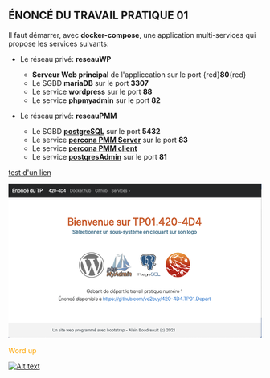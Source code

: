 ## ÉNONCÉ DU TRAVAIL PRATIQUE 01

Il faut démarrer, avec **docker-compose**, une application multi-services qui propose les services suivants:

* Le réseau privé: **reseauWP**
	* **Serveur Web principal** de l'appliccation sur le port {red}**80**{red}
	* Le SGBD **mariaDB** sur le port **3307**
	* Le service **wordpress** sur le port **88**
	* Le service **phpmyadmin** sur le port **82**

* Le réseau privé: **reseauPMM**
	* Le SGBD <a href="https://hub.docker.com/_/postgres">**postgreSQL**</a>  sur le port **5432**
    * Le service <a href="https://hub.docker.com/r/percona/pmm-server">**percona PMM Server**</a> sur le port **83**
    * Le service <a href="https://hub.docker.com/r/perconalab/pmm-client">**percona PMM client** </a>
    * Le service <a href="https://hub.docker.com/r/dpage/pgadmin4">**postgresAdmin**</a> sur le port **81**

<a href="https://hub.docker.com/r/perconalab/pmm-client">test d'un lien</a>

<a href="#">![Écran de l'application](ecran-depart.png)</a>

<span style="color:orange;">Word up</span>

[![Alt text](https://img.youtube.com/vi/VID/0.jpg)](https://www.youtube.com/watch?v=VID)
